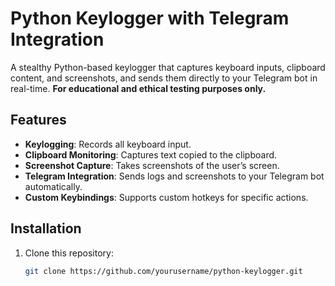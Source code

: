 # Python Keylogger with Telegram Integration

A stealthy Python-based keylogger that captures keyboard inputs, clipboard content, and screenshots, and sends them directly to your Telegram bot in real-time. **For educational and ethical testing purposes only.**

## Features

- **Keylogging**: Records all keyboard input.
- **Clipboard Monitoring**: Captures text copied to the clipboard.
- **Screenshot Capture**: Takes screenshots of the user’s screen.
- **Telegram Integration**: Sends logs and screenshots to your Telegram bot automatically.
- **Custom Keybindings**: Supports custom hotkeys for specific actions.

## Installation

1. Clone this repository:
   ```bash
   git clone https://github.com/yourusername/python-keylogger.git
